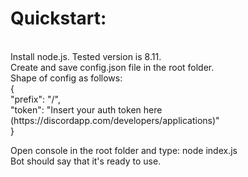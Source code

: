 <h1>Quickstart:</h1><br>
Install node.js. Tested version is 8.11.<br>
Create and save config.json file in the root folder.<br>
Shape of config as follows:<br>
{<br>
  "prefix": "/",<br>
  "token": "Insert your auth token here (https://discordapp.com/developers/applications)"<br>
}<br>

Open console in the root folder and type: node index.js<br>
Bot should say that it's ready to use.